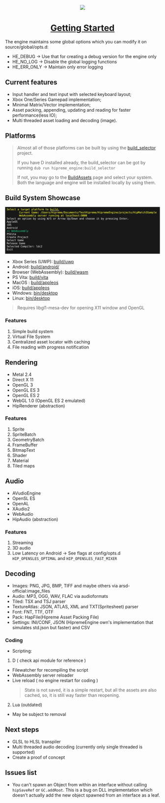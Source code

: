 
<p align="center">
<img src="engine_logo.svg" width="300"/>
</p>


<h1 align="center">
<a href="https://github.com/MrcSnm/HipremeEngine/wiki/Getting-Started">Getting Started</a>
</h1>



The engine maintains  some global options which you can modify it on source/global/opts.d:
- HE_DEBUG    -> Use that for creating a debug version for the engine only
- HE_NO_LOG   -> Disable the global logging functions
- HE_ERR_ONLY -> Maintain only error logging




## Current features

- Input handler and text input with selected keyboard layout;
- Xbox One/Series Gamepad implementation;
- Minimal Matrix/Vector implementation;
- Asset packing, appending, updating and reading for faster performance(less IO);
- Multi threaded asset loading and decoding (image).

## Platforms
> Almost all of those platforms can be built by using the [build_selector](tools/user/build_selector) project.
>
> If you have D installed already, the build_selector can be got by running `dub run hipreme_engine:build_selector`
>
> If not, you may go to the [BuildAssets](https://github.com/MrcSnm/HipremeEngine/releases/tag/BuildAssets.v1.0.0) page and select your system. Both the language and engine will be installed locally by using them.

## Build System Showcase
![Example on build selector running and showing the build system](build_selector_showcase.png)

- Xbox Series (UWP): [build/uwp](build/uwp/HipremeEngine/HipremeEngine)
- Android: [build/android/](build/android/project/)
- Browser (WebAssembly): [build/wasm](build/wasm)
- PS Vita: [build/vita](build/vita/hipreme_engine/)
- MacOS : [build/appleos](build/appleos/)
- iOS: [build/appleos](build/appleos/)
- Windows: [bin/desktop](bin/desktop/)
- Linux: [bin/desktop](bin/desktop/)
> Requires libgl1-mesa-dev for opening X11 window and OpenGL

### Features

1. Simple build system
2. Virtual File System
3. Centralized asset locator with caching
4. File reading with progress notification


## Rendering

- Metal 2.4
- Direct X 11
- OpenGL 3
- OpenGL ES 3
- OpenGL ES 2
- WebGL 1.0 (OpenGL ES 2 emulated)
- HipRenderer (abstraction)
  
### Features

1. Sprite
2. SpriteBatch
3. GeometryBatch
4. FrameBuffer
5. BitmapText
7. Shader
8. Material
9. Tiled maps

## Audio
- AVudioEngine
- OpenSL ES
- OpenAL
- XAudio2
- WebAudio
- HipAudio (abstraction)

### Features

1. Streaming
2. 3D audio
3. Low Latency on Android -> See flags at config/opts.d `HIP_OPENSLES_OPTIMAL` and `HIP_OPENSLES_FAST_MIXER`

## Decoding

- Images: PNG, JPG, BMP, TIFF and maybe others via arsd-official:image_files
- Audio: MP3, OGG, WAV, FLAC via audioformats
- Tiled: TSX and TSJ parser
- TextureAtlas: JSON, ATLAS, XML and TXT(Spritesheet) parser
- Font: FNT, TTF, OTF
- Pack: HapFile(Hipreme Asset Packing File)
- Settings: INI/CONF, JSON (HipremeEngine own's implementation that simulates std.json but faster) and CSV

### Coding

- Scripting:

1. D ( check api module for reference )
- Filewatcher for recompiling the script
- WebAssembly server reloader
- Live reload ( no engine restart for coding )
    > State is not saved, it is a simple restart, but all the assets are also cached, so, it is still way faster than reopening. 

2. Lua (outdated)
- May be subject to removal
  


## Next steps

- GLSL to HLSL transpiler
- Multi threaded audio decoding (currently only single threaded is supported)
- Create a proof of concept


## Issues list

- You can't spawn an Object from within an interface without calling `hipSaveRef` or `GC.addRoot`. This is a bug
on DLL implementation which doesn't actually add the new object spawned from an interface as a leaf.
